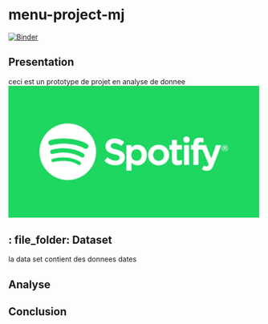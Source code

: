 # menu-project-mj
[![Binder](https://mybinder.org/badge_logo.svg)](https://mybinder.org/v2/gh/jeliti/menu-project-mj/main?filepath=Data_analysis_notebook.ipynb)

## Presentation
 
 ceci est un prototype de projet en analyse de donnee
<img src='images/spotify.png' width="500px">
 ## : file_folder: Dataset


   la data set contient des donnees dates 

##  Analyse



## Conclusion

